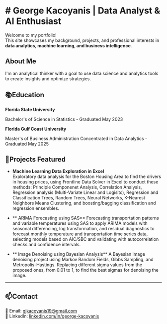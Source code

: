 # # George Kacoyanis | Data Analyst & AI Enthusiast

Welcome to my portfolio!  
This site showcases my background, projects, and professional interests in **data analytics, machine learning, and business intelligence**.

## About Me

I'm an analytical thinker with a goal to use data science and analytics tools to create insights and optimize strategies.

## 📚Education
**Florida State University**
  
  Bachelor's of Science in Statistics - Graduated May 2023

**Florida Gulf Coast University**
  
  Master's of Business Administration Concentrated in Data Analytics - Graduated May 2025

## 📁Projects Featured

- **Machine Learning Data Exploration in Excel**  
  Exploratory data analysis for the Boston Housing Area to find the drivers in housing prices, using Frontline Data Solver in Excel to conduct these methods: Principle Componenet Analysis, Correlation Analysis, Regression analysis (Multi-Variate Linear and Logisitc), Regression and Classification Trees, Random Trees, Neural Networks, K-Nearest Neighbors Means Clustering, and boosting/bagging classification and regression ensembles.

- ** ARIMA Forecasting using SAS**
  Forecasting transportation patterns and variable temperatures using SAS to apply ARIMA models with seasonal differencing, log transformation, and residual diagnostics to forecast monthly temperature and transportation time series data, selecting models based on AIC/SBC and validating with autocorrelation checks and confidence intervals.

- ** Image Denoising using Bayesian Analysis**
  A Bayesian image denoising project using Markov Random Fields, Gibbs Sampling, and Metropolis-Hastings. Replacing different sigma values from the proposed ones, from 0.01 to 1, to find the best sigmas for denoising the image.
---

##  📫Contact

📧 Email: [gjkacoyanis19@gmail.com](mailto:gjkacoyanis19@gmail.com)  
🔗 LinkedIn: [linkedin.com/in/george-kacoyanis](https://linkedin.com/in/george-kacoyanis)

